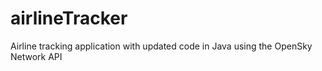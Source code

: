 # airlineTracker
Airline tracking application with updated code in Java using the OpenSky Network API
